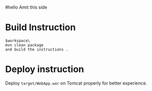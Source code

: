 
#hello Amit this side
# Build Instruction


```
$workspace\
mvn clean package
and build the instructions .

```

# Deploy instruction

Deploy ```target/WebApp.war``` on Tomcat properly for better experience.


